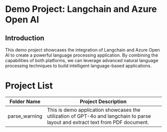 # Demo Project: Langchain and Azure Open AI

## Introduction
This demo project showcases the integration of Langchain and Azure Open AI to create a powerful language processing application. By combining the capabilities of both platforms, we can leverage advanced natural language processing techniques to build intelligent language-based applications.

# Project List

| Folder Name | Project Description |
|-------------|---------------------|
| parse_warning    | This is demo application showcases the utilization of GPT-4o and langchain to parse layout and extract text from PDF document. |

